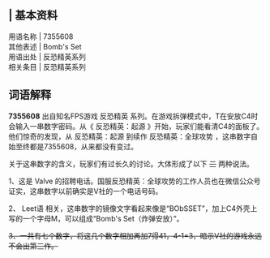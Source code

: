 |  **基本资料**  
---  
用语名称  |  7355608   
其他表述  |  Bomb's Set   
用语出处  |  反恐精英系列   
相关条目  |  反恐精英系列   
  
##  词语解释

**7355608** 出自知名FPS游戏  反恐精英  系列。在游戏拆弹模式中，T在安放C4时会输入一串数字密码。从《  反恐精英：起源
》开始，玩家们能看清C4的面板了。他们惊奇的发现，从  反恐精英：起源  到续作  反恐精英：全球攻势
，这串数字自始至终都是7355608，从来都没有变过。

关于这串数字的含义，玩家们有过长久的讨论。大体形成了以下 ~~三~~ 两种说法。

1、这是  Valve  的招聘电话。国服反恐精英：全球攻势的工作人员也在微信公众号证实，这串数字以前确实是V社的一个电话号码。

2、  Leet语  相关，这串数字的镜像文字看起来像是“BObSSET”，加上C4外壳上写的一个字母M，可以组成“Bomb's Set（炸弹安放）”。

~~3、一共有七个数字，将这几个数字相加再加7得41，4-1=3，暗示V社的游戏永远不会出第三作。~~

  